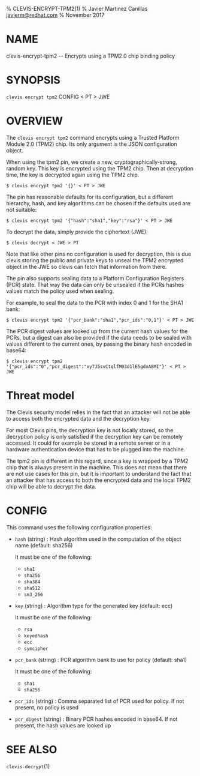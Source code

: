 % CLEVIS-ENCRYPT-TPM2(1)
% Javier Martinez Canillas <javierm@redhat.com>
% November 2017

# NAME

clevis-encrypt-tpm2 -- Encrypts using a TPM2.0 chip binding policy

# SYNOPSIS

`clevis encrypt tpm2` CONFIG < PT > JWE

# OVERVIEW

The `clevis encrypt tpm2` command encrypts using a Trusted Platform Module 2.0
(TPM2) chip. Its only argument is the JSON configuration object.

When using the tpm2 pin, we create a new, cryptographically-strong, random key.
This key is encrypted using the TPM2 chip.
Then at decryption time, the key is decrypted again using the TPM2 chip.

    $ clevis encrypt tpm2 '{}' < PT > JWE

The pin has reasonable defaults for its configuration, but a different hierarchy,
hash, and key algorithms can be chosen if the defaults used are not suitable:

    $ clevis encrypt tpm2 '{"hash":"sha1","key":"rsa"}' < PT > JWE

To decrypt the data, simply provide the ciphertext (JWE):

    $ clevis decrypt < JWE > PT

Note that like other pins no configuration is used for decryption, this is due
clevis storing the public and private keys to unseal the TPM2 encrypted object
in the JWE so clevis can fetch that information from there.

The pin also supports sealing data to a Platform Configuration Registers (PCR)
state. That way the data can only be unsealed if the PCRs hashes values match
the policy used when sealing.

For example, to seal the data to the PCR with index 0 and 1 for the SHA1 bank:

    $ clevis encrypt tpm2 '{"pcr_bank":"sha1","pcr_ids":"0,1"}' < PT > JWE

The PCR digest values are looked up from the current hash values for the PCRs,
but a digest can also be provided if the data needs to be sealed with values
different to the current ones, by passing the binary hash encoded in base64:

    $ clevis encrypt tpm2 '{"pcr_ids":"0","pcr_digest":"xy7J5svCtqlfM03d1lE5gdoA8MI"}' < PT > JWE

# Threat model

The Clevis security model relies in the fact that an attacker will not be able to
access both the encrypted data and the decryption key.

For most Clevis pins, the decryption key is not locally stored, so the decryption
policy is only satisfied if the decryption key can be remotely accessed. It could
for example be stored in a remote server or in a hardware authentication device
that has to be plugged into the machine.

The tpm2 pin is different in this regard, since a key is wrapped by a TPM2 chip
that is always present in the machine. This does not mean that there are not use
cases for this pin, but it is important to understand the fact that an attacker
that has access to both the encrypted data and the local TPM2 chip will be able
to decrypt the data.

# CONFIG

This command uses the following configuration properties:

* `hash`  (string) :
  Hash algorithm used in the computation of the object name (default: sha256)

  It must be one of the following:

  * `sha1`
  * `sha256`
  * `sha384`
  * `sha512`
  * `sm3_256`

* `key`  (string) :
  Algorithm type for the generated key (default: ecc)

  It must be one of the following:

  * `rsa`
  * `keyedhash`
  * `ecc`
  * `symcipher`

* `pcr_bank`  (string) :
  PCR algorithm bank to use for policy (default: sha1)

  It must be one of the following:

  * `sha1`
  * `sha256`

* `pcr_ids`  (string) :
  Comma separated list of PCR used for policy. If not present, no policy is used

* `pcr_digest`  (string) :
  Binary PCR hashes encoded in base64. If not present, the hash values are looked up

# SEE ALSO

`clevis-decrypt`(1)
